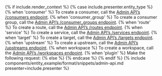 {% if include.render_context %}
{% case include.presenter.entity_type %}
{% when 'consumer' %}
  To create a consumer, call the [Admin API’s /consumers endpoint](https://docs.konghq.com/gateway/api/admin-ee/latest/#/Consumers/create-consumer).
{% when 'consumer_group' %}
  To create a consumer group, call the [Admin API’s /consumer_groups endpoint](https://docs.konghq.com/gateway/api/admin-ee/latest/#/consumer_groups/post-consumer_groups).
{% when 'route' %}
  To create a route, call the [Admin API’s /routes endpoint](https://docs.konghq.com/gateway/api/admin-ee/latest/#/Routes/create-route).
{% when 'service' %}
  To create a service, call the [Admin API’s /services endpoint](https://docs.konghq.com/gateway/api/admin-ee/latest/#/Services/create-service).
{% when 'target' %}
  To create a target, call the [Admin API’s /targets endpoint](https://docs.konghq.com/gateway/api/admin-ee/latest/#/Targets).
{% when 'upstream' %}
  To create a upstream, call the [Admin API’s /upstreams endpoint](https://docs.konghq.com/gateway/api/admin-ee/latest/#/Upstreams/create-upstream).
{% when workspace %}
  To create a workspace, call the [Admin API’s /workspaces endpoint](https://docs.konghq.com/gateway/api/admin-ee/latest/#/Workspaces/create-workspace).
{% when 'plugin' %}
  Make the following request:
{% else %}
{% endcase %}
{% endif %}
{% include components/entity_example/format/snippets/admin-api.md presenter=include.presenter %}
